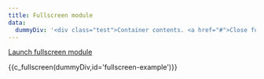 ```yaml
---
title: Fullscreen module
data:
  dummyDiv: '<div class="test">Container contents. <a href="#">Close fullscreen</a></div>'
---
```


[Launch fullscreen module](#fullscreen-example)

{{c_fullscreen(dummyDiv,id='fullscreen-example')}}
